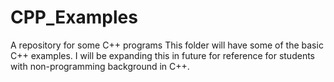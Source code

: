 # CPP_Examples
A repository for some C++ programs 
This folder will have some of the basic C++ examples. 
I will be expanding this in future for reference for students with non-programming background in C++. 
